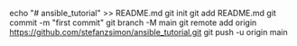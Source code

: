 echo "# ansible_tutorial" >> README.md
git init
git add README.md
git commit -m "first commit"
git branch -M main
git remote add origin https://github.com/stefanzsimon/ansible_tutorial.git
git push -u origin main
